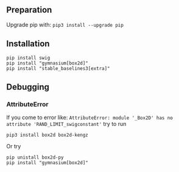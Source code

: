 ## Preparation
Upgrade pip with:
`pip3 install --upgrade pip`

## Installation
```commandline
pip install swig
pip install "gymnasium[box2d]"
pip install "stable_baselines3[extra]"
```


## Debugging

### AttributeError
If you come to error like:
`AttributeError: module '_Box2D' has no attribute 'RAND_LIMIT_swigconstant'`
try to run
```commandline
pip3 install box2d box2d-kengz
```
Or try
```commandline
pip unistall box2d-py
pip install "gymnasium[box2d]"
```
